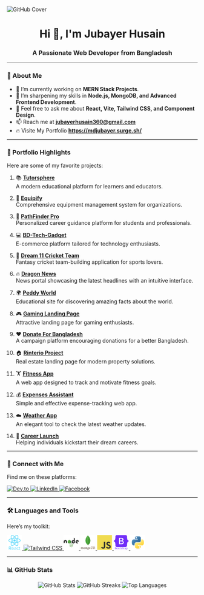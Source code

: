 ![GitHub Cover](https://i.ibb.co.com/4dKz6p2/cover.png)

<h1 align="center">Hi 👋, I'm Jubayer Husain</h1>
<h3 align="center">A Passionate Web Developer from Bangladesh</h3>

---

### 🌱 About Me
- 🔭 I’m currently working on **MERN Stack Projects**.  
- 🌱 I’m sharpening my skills in **Node.js, MongoDB, and Advanced Frontend Development**.  
- 💬 Feel free to ask me about **React, Vite, Tailwind CSS, and Component Design**.  
- 📫 Reach me at **jubayerhusain360@gmail.com**
- 🔥 Visite My Portfolio **https://mdjubayer.surge.sh/**

---

### 🚀 Portfolio Highlights
Here are some of my favorite projects:  
1. 📚 **[Tutorsphere](https://turtorsphere.web.app/)**  
   A modern educational platform for learners and educators.

2. 🏢 **[Equipify](https://equipify-603ef.web.app/)**  
   Comprehensive equipment management system for organizations.

3. 🌟 **[PathFinder Pro](https://pathfinder-pro-b76a5.web.app/)**  
   Personalized career guidance platform for students and professionals.

4. 💻 **[BD-Tech-Gadget](https://bd-tech-gadget.surge.sh/)**  
   E-commerce platform tailored for technology enthusiasts.

5. 🏏 **[Dream 11 Cricket Team](https://rj-assignment07.surge.sh/)**  
   Fantasy cricket team-building application for sports lovers.

6. 🔥 **[Dragon News](https://jubayerhusain.github.io/dragon-news/)**  
   News portal showcasing the latest headlines with an intuitive interface.

7. 🌍 **[Peddy World](https://assignment06peddyworld.surge.sh/)**  
   Educational site for discovering amazing facts about the world.

8. 🎮 **[Gaming Landing Page](https://jubayerhusain.github.io/gaming-landing-page/)**  
   Attractive landing page for gaming enthusiasts.

9. ❤️ **[Donate For Bangladesh](https://jubayerhusain.github.io/Assignment-05/index.html)**  
   A campaign platform encouraging donations for a better Bangladesh.

10. 🏠 **[Rinterio Project](https://jubayerhusain.github.io/Assignment-03/)**  
    Real estate landing page for modern property solutions.

11. 🏋️ **[Fitness App](https://jubayerhusain.github.io/Assignment-no-02/)**  
    A web app designed to track and motivate fitness goals.

12. 💰 **[Expenses Assistant](https://jubayerhusain.github.io/expenses-assistant-web-app/)**  
    Simple and effective expense-tracking web app.

13. ☁️ **[Weather App](https://jubayerhusain.github.io/Weather-app/)**  
    An elegant tool to check the latest weather updates.

14. 💼 **[Career Launch](https://jubayerhusain.github.io/Career-Launch/)**  
    Helping individuals kickstart their dream careers.
---

### 🤝 Connect with Me
Find me on these platforms:  
<p align="left">
  <a href="https://dev.to/jubayer" target="_blank">
    <img src="https://raw.githubusercontent.com/rahuldkjain/github-profile-readme-generator/master/src/images/icons/Social/devto.svg" alt="Dev.to" height="30" width="40" />
  </a>
  <a href="https://linkedin.com/in/jubayer-husain" target="_blank">
    <img src="https://raw.githubusercontent.com/rahuldkjain/github-profile-readme-generator/master/src/images/icons/Social/linked-in-alt.svg" alt="LinkedIn" height="30" width="40" />
  </a>
  <a href="https://fb.com/jubayer-husain" target="_blank">
    <img src="https://raw.githubusercontent.com/rahuldkjain/github-profile-readme-generator/master/src/images/icons/Social/facebook.svg" alt="Facebook" height="30" width="40" />
  </a>
</p>

---

### 🛠️ Languages and Tools
Here’s my toolkit:  
<p align="left">
  <a href="https://reactjs.org/" target="_blank">
    <img src="https://raw.githubusercontent.com/devicons/devicon/master/icons/react/react-original-wordmark.svg" alt="React.js" width="40" height="40" />
  </a>
  <a href="https://tailwindcss.com/" target="_blank">
    <img src="https://www.vectorlogo.zone/logos/tailwindcss/tailwindcss-icon.svg" alt="Tailwind CSS" width="40" height="40" />
  </a>
  <a href="https://nodejs.org" target="_blank">
    <img src="https://raw.githubusercontent.com/devicons/devicon/master/icons/nodejs/nodejs-original-wordmark.svg" alt="Node.js" width="40" height="40" />
  </a>
  <a href="https://www.mongodb.com/" target="_blank">
    <img src="https://raw.githubusercontent.com/devicons/devicon/master/icons/mongodb/mongodb-original-wordmark.svg" alt="MongoDB" width="40" height="40" />
  </a>
  <a href="https://www.javascript.com/" target="_blank">
    <img src="https://raw.githubusercontent.com/devicons/devicon/master/icons/javascript/javascript-original.svg" alt="JavaScript" width="40" height="40" />
  </a>
  <a href="https://getbootstrap.com/" target="_blank">
    <img src="https://raw.githubusercontent.com/devicons/devicon/master/icons/bootstrap/bootstrap-plain-wordmark.svg" alt="Bootstrap" width="40" height="40" />
  </a>
  <a href="https://www.python.org" target="_blank">
    <img src="https://raw.githubusercontent.com/devicons/devicon/master/icons/python/python-original.svg" alt="Python" width="40" height="40" />
  </a>
</p>

---

### 📊 GitHub Stats  
<p align="center">
  <img src="https://github-readme-stats.vercel.app/api?username=jubayerhusain&show_icons=true&theme=radical" alt="GitHub Stats" />
  <img src="https://github-readme-streak-stats.herokuapp.com/?user=jubayerhusain&theme=radical" alt="GitHub Streaks" />
  <img src="https://github-readme-stats.vercel.app/api/top-langs?username=jubayerhusain&langs_count=10&show_icons=true&locale=en&layout=compact&theme=radical" alt="Top Languages" />
</p>



